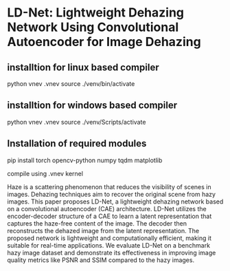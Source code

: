 # LD-Net: Lightweight Dehazing Network Using Convolutional Autoencoder for Image Dehazing

## installtion for linux based compiler

python vnev .vnev
source ./venv/bin/activate

## installtion for windows based compiler

python vnev .vnev
source ./venv/Scripts/activate

## Installation of required modules

pip install torch opencv-python numpy tqdm matplotlib

compile using .vnev kernel

Haze is a scattering phenomenon that reduces the visibility of scenes in images. Dehazing techniques aim to recover the original scene from hazy images. This paper proposes LD-Net, a lightweight dehazing network based on a convolutional autoencoder (CAE) architecture. LD-Net utilizes the encoder-decoder structure of a CAE to learn a latent representation that captures the haze-free content of the image. The decoder then reconstructs the dehazed image from the latent representation. The proposed network is lightweight and computationally efficient, making it suitable for real-time applications. We evaluate LD-Net on a benchmark hazy image dataset and demonstrate its effectiveness in improving image quality metrics like PSNR and SSIM compared to the hazy images.
